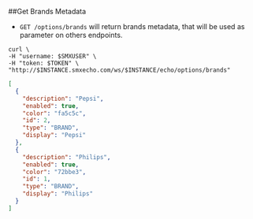 ##Get Brands Metadata

* `GET /options/brands` will return brands metadata, that will be used as parameter on others endpoints.

```shell
curl \
-H "username: $SMXUSER" \
-H "token: $TOKEN" \
"http://$INSTANCE.smxecho.com/ws/$INSTANCE/echo/options/brands"
```

```json
[
  {
    "description": "Pepsi",
    "enabled": true,
    "color": "fa5c5c",
    "id": 2,
    "type": "BRAND",
    "display": "Pepsi"
  },
  {
    "description": "Philips",
    "enabled": true,
    "color": "72bbe3",
    "id": 1,
    "type": "BRAND",
    "display": "Philips"
  }
]
```
